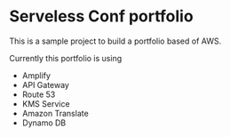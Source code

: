 # Serveless Conf portfolio

This is a sample project to build a portfolio based of AWS. 

Currently this portfolio is using
  * Amplify
  * API Gateway
  * Route 53
  * KMS Service
  * Amazon Translate
  * Dynamo DB
